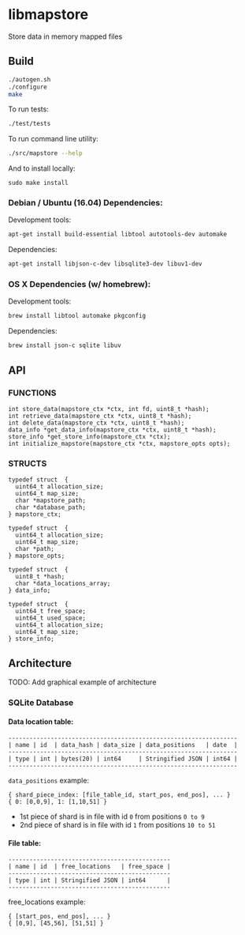 libmapstore
=============

Store data in memory mapped files

## Build

```bash
./autogen.sh
./configure
make
```

To run tests:
```bash
./test/tests
```

To run command line utility:
```bash
./src/mapstore --help
```

And to install locally:
```
sudo make install
```

### Debian / Ubuntu (16.04) Dependencies:

Development tools:
```bash
apt-get install build-essential libtool autotools-dev automake
```

Dependencies:
```bash
apt-get install libjson-c-dev libsqlite3-dev libuv1-dev
```

### OS X Dependencies (w/ homebrew):

Development tools:
```bash
brew install libtool automake pkgconfig
```

Dependencies:
```bash
brew install json-c sqlite libuv
```

## API

### FUNCTIONS

```
int store_data(mapstore_ctx *ctx, int fd, uint8_t *hash);
int retrieve_data(mapstore_ctx *ctx, uint8_t *hash);
int delete_data(mapstore_ctx *ctx, uint8_t *hash);
data_info *get_data_info(mapstore_ctx *ctx, uint8_t *hash);
store_info *get_store_info(mapstore_ctx *ctx);
int initialize_mapstore(mapstore_ctx *ctx, mapstore_opts opts);
```

### STRUCTS

```
typedef struct  {
  uint64_t allocation_size;
  uint64_t map_size;
  char *mapstore_path;
  char *database_path;
} mapstore_ctx;

typedef struct  {
  uint64_t allocation_size;
  uint64_t map_size;
  char *path;
} mapstore_opts;

typedef struct  {
  uint8_t *hash;
  char *data_locations_array;
} data_info;

typedef struct  {
  uint64_t free_space;
  uint64_t used_space;
  uint64_t allocation_size;
  uint64_t map_size;
} store_info;
```

## Architecture

TODO: Add graphical example of architecture

### SQLite Database

#### Data location table:

```
-----------------------------------------------------------------
| name | id  | data_hash | data_size | data_positions   | date  |
-----------------------------------------------------------------
| type | int | bytes(20) | int64     | Stringified JSON | int64 |
-----------------------------------------------------------------
```

`data_positions` example:
```
{ shard_piece_index: [file_table_id, start_pos, end_pos], ... }
{ 0: [0,0,9], 1: [1,10,51] }
```
- 1st piece of shard is in file with id `0` from positions `0 to 9`
- 2nd piece of shard is in file with id `1` from positions `10 to 51`

#### File table:
```
----------------------------------------------
| name | id  | free_locations   | free_space |
----------------------------------------------
| type | int | Stringified JSON | int64      |
----------------------------------------------
```

free_locations example:
```
{ [start_pos, end_pos], ... }
{ [0,9], [45,56], [51,51] }
```
